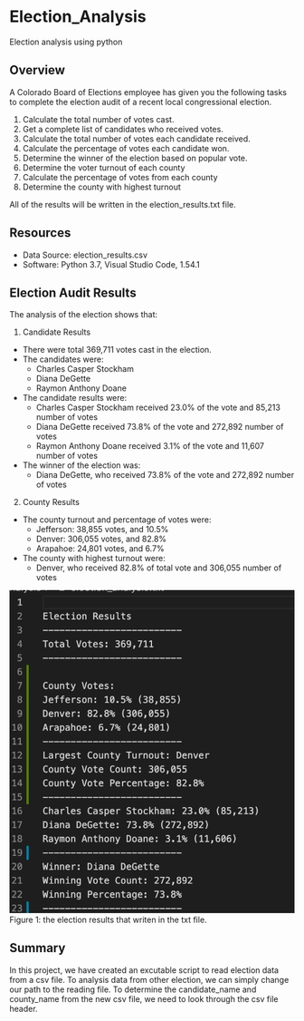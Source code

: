 # Election_Analysis
Election analysis using python

## Overview
A Colorado Board of Elections employee has given you the following tasks to complete the election audit of a recent local congressional election.

1. Calculate the total number of votes cast.
2. Get a complete list of candidates who received votes.
3. Calculate the total number of votes each candidate received.
4. Calculate the percentage of votes each candidate won.
5. Determine the winner of the election based on popular vote.
6. Determine the voter turnout of each county
7. Calculate the percentage of votes from each county
8. Determine the county with highest turnout

All of the results will be written in the election_results.txt file.

## Resources
* Data Source: election_results.csv
* Software: Python 3.7, Visual Studio Code, 1.54.1

## Election Audit Results
The analysis of the election shows that:
1. Candidate Results
* There were total 369,711 votes cast in the election.
* The candidates were:
  * Charles Casper Stockham
  * Diana DeGette
  * Raymon Anthony Doane
* The candidate results were:
  * Charles Casper Stockham received 23.0% of the vote and 85,213 number of votes
  * Diana DeGette received 73.8% of the vote and 272,892 number of votes
  * Raymon Anthony Doane received 3.1% of the vote and 11,607 number of votes
* The winner of the election was:
  * Diana DeGette, who received 73.8% of the vote and 272,892 number of votes

2. County Results
* The county turnout and percentage of votes were:
  * Jefferson: 38,855 votes, and 10.5%
  * Denver: 306,055 votes, and 82.8%
  * Arapahoe: 24,801 votes, and 6.7%
* The county with highest turnout were:
  * Denver, who received 82.8% of total vote and 306,055 number of votes

![Election_results](Resources/Election_results.png)\
Figure 1: the election results that writen in the txt file.

## Summary
In this project, we have created an excutable script to read election data from a csv file. To analysis data from other election, we can simply change our path to the reading file. To determine the candidate_name and county_name from the new csv file, we need to look through the csv file header.

